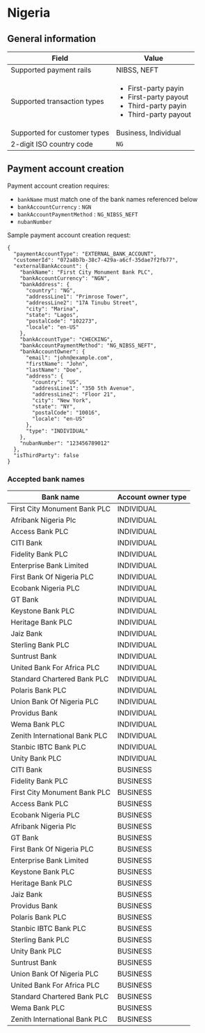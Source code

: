 # Nigeria

## General information

| Field                        | Value                                                                                                               |
| ---------------------------- | ------------------------------------------------------------------------------------------------------------------- |
| Supported payment rails      | NIBSS, NEFT                                                                                                         |
| Supported transaction types  | <ul><li>First-party payin</li><li>First-party payout</li><li>Third-party payin</li><li>Third-party payout</li></ul> |
| Supported for customer types | Business, Individual                                                                                                |
| 2-digit ISO country code     | `NG`                                                                                                                |

## Payment account creation

Payment account creation requires:

* `bankName` must match one of the bank names referenced below
* `bankAccountCurrency` : `NGN`
* `bankAccountPaymentMethod` : `NG_NIBSS_NEFT`
* `nubanNumber`



Sample payment account creation request:

```
{
  "paymentAccountType": "EXTERNAL_BANK_ACCOUNT",
  "customerId": "072a8b7b-38c7-429a-a6cf-35dae7f2fb77",
  "externalBankAccount": {
    "bankName": "First City Monument Bank PLC",
    "bankAccountCurrency": "NGN",
    "bankAddress": {
      "country": "NG",
      "addressLine1": "Primrose Tower",
      "addressLine2": "17A Tinubu Street",
      "city": "Marina",
      "state": "Lagos",
      "postalCode": "102273",
      "locale": "en-US"
    },
    "bankAccountType": "CHECKING",
    "bankAccountPaymentMethod": "NG_NIBSS_NEFT",
    "bankAccountOwner": {
      "email": "john@example.com",
      "firstName": "John",
      "lastName": "Doe",
      "address": {
        "country": "US",
        "addressLine1": "350 5th Avenue",
        "addressLine2": "Floor 21",
        "city": "New York",
        "state": "NY",
        "postalCode": "10016",
        "locale": "en-US"
      },
      "type": "INDIVIDUAL"
    },
    "nubanNumber": "123456789012"
  },
  "isThirdParty": false
}
```

### Accepted bank names

| Bank name                     | Account owner type |
| ----------------------------- | ------------------ |
| First City Monument Bank PLC  | INDIVIDUAL         |
| Afribank Nigeria Plc          | INDIVIDUAL         |
| Access Bank PLC               | INDIVIDUAL         |
| CITI Bank                     | INDIVIDUAL         |
| Fidelity Bank PLC             | INDIVIDUAL         |
| Enterprise Bank Limited       | INDIVIDUAL         |
| First Bank Of Nigeria PLC     | INDIVIDUAL         |
| Ecobank Nigeria PLC           | INDIVIDUAL         |
| GT Bank                       | INDIVIDUAL         |
| Keystone Bank PLC             | INDIVIDUAL         |
| Heritage Bank PLC             | INDIVIDUAL         |
| Jaiz Bank                     | INDIVIDUAL         |
| Sterling Bank PLC             | INDIVIDUAL         |
| Suntrust Bank                 | INDIVIDUAL         |
| United Bank For Africa PLC    | INDIVIDUAL         |
| Standard Chartered Bank PLC   | INDIVIDUAL         |
| Polaris Bank PLC              | INDIVIDUAL         |
| Union Bank Of Nigeria PLC     | INDIVIDUAL         |
| Providus Bank                 | INDIVIDUAL         |
| Wema Bank PLC                 | INDIVIDUAL         |
| Zenith International Bank PLC | INDIVIDUAL         |
| Stanbic IBTC Bank PLC         | INDIVIDUAL         |
| Unity Bank PLC                | INDIVIDUAL         |
| CITI Bank                     | BUSINESS           |
| Fidelity Bank PLC             | BUSINESS           |
| First City Monument Bank PLC  | BUSINESS           |
| Access Bank PLC               | BUSINESS           |
| Ecobank Nigeria PLC           | BUSINESS           |
| Afribank Nigeria Plc          | BUSINESS           |
| GT Bank                       | BUSINESS           |
| First Bank Of Nigeria PLC     | BUSINESS           |
| Enterprise Bank Limited       | BUSINESS           |
| Keystone Bank PLC             | BUSINESS           |
| Heritage Bank PLC             | BUSINESS           |
| Jaiz Bank                     | BUSINESS           |
| Providus Bank                 | BUSINESS           |
| Polaris Bank PLC              | BUSINESS           |
| Stanbic IBTC Bank PLC         | BUSINESS           |
| Sterling Bank PLC             | BUSINESS           |
| Unity Bank PLC                | BUSINESS           |
| Suntrust Bank                 | BUSINESS           |
| Union Bank Of Nigeria PLC     | BUSINESS           |
| United Bank For Africa PLC    | BUSINESS           |
| Standard Chartered Bank PLC   | BUSINESS           |
| Wema Bank PLC                 | BUSINESS           |
| Zenith International Bank PLC | BUSINESS           |

